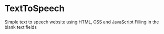 # TextToSpeech
Simple text to speech website using HTML, CSS and JavaScript
Filling in the blank text fields

